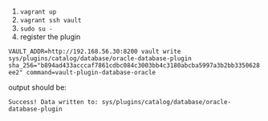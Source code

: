#

1. `vagrant up`
2. `vagrant ssh vault`
3. `sudo su -`
4. register the plugin

```VAULT_ADDR=http://192.168.56.30:8200 vault write sys/plugins/catalog/database/oracle-database-plugin   sha_256="b894ad433acccaf7861cdbc084c3003bb4c3180abcba5997a3b2bb3350628ee2" command=vault-plugin-database-oracle```

output should be:
```
Success! Data written to: sys/plugins/catalog/database/oracle-database-plugin
```

